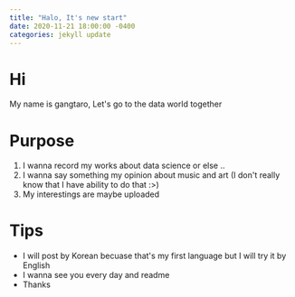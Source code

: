 ```yaml
---
title: "Halo, It's new start"
date: 2020-11-21 18:00:00 -0400
categories: jekyll update
---
```


# Hi
My name is gangtaro, Let's go to the data world together

# Purpose
1. I wanna record my works about data science or else ..
2. I wanna say something my opinion about music and art (I don't really know that I have ability to do that :>)
3. My interestings are maybe uploaded

# Tips
- I will post by Korean becuase that's my first language but I will try it by English
- I wanna see you every day and readme
- Thanks

